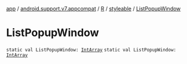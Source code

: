 [app](../../../index.md) / [android.support.v7.appcompat](../../index.md) / [R](../index.md) / [styleable](index.md) / [ListPopupWindow](.)

# ListPopupWindow

`static val ListPopupWindow: `[`IntArray`](https://kotlinlang.org/api/latest/jvm/stdlib/kotlin/-int-array/index.html)
`static val ListPopupWindow: `[`IntArray`](https://kotlinlang.org/api/latest/jvm/stdlib/kotlin/-int-array/index.html)